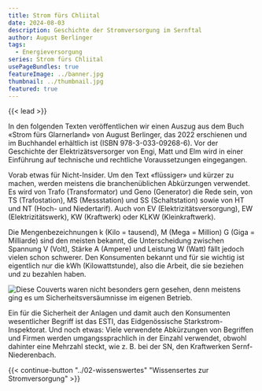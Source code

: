 ```yaml
---
title: Strom fürs Chliital
date: 2024-08-03
description: Geschichte der Stromversorgung im Sernftal
author: August Berlinger
tags:
  - Energieversorgung
series: Strom fürs Chliital
usePageBundles: true
featureImage: ../banner.jpg
thumbnail: ../thumbnail.jpg
featured: true
---
```


{{< lead >}}

In den folgenden Texten veröffentlichen wir einen Auszug aus dem Buch
«Strom fürs Glarnerland» von August Berlinger, das 2022 erschienen und
im Buchhandel erhältlich ist (ISBN 978-3-033-09268-6). Vor der
Geschichte der Elektrizätsversorger von Engi, Matt und Elm wird in
einer Einführung auf technische und rechtliche Voraussetzungen
eingegangen.

Vorab etwas für Nicht-Insider. Um den Text «flüssiger» und kürzer zu
machen, werden meistens die branchenüblichen Abkürzungen verwendet. Es
wird von Trafo (Transformator) und Geno (Generator) die Rede sein, von
TS (Trafostation), MS (Messstation) und SS (Schaltstation) sowie von
HT und NT (Hoch- und Niedertarif). Auch von EV
(Elektrizitätsversorgung), EW (Elektrizitätswerk), KW (Kraftwerk) oder
KLKW (Kleinkraftwerk).

Die Mengenbezeichnungen k (Kilo = tausend), M (Mega = Million) G (Giga
= Milliarde) sind den meisten bekannt, die Unterscheidung zwischen
Spannung V (Volt), Stärke A (Ampere) und Leistung W (Watt) fällt
jedoch vielen schon schwerer. Den Konsumenten bekannt und für sie
wichtig ist eigentlich nur die kWh (Kilowattstunde), also die Arbeit,
die sie beziehen und zu bezahlen haben.

![Diese Couverts waren nicht besonders gern gesehen, denn meistens
ging es um Sicherheitsversäumnisse im eigenen Betrieb.](esti.jpg)

Ein für die Sicherheit der Anlagen und damit auch den Konsumenten
wesentlicher Begriff ist das ESTI, das Eidgenössische
Starkstrom-Inspektorat. Und noch etwas: Viele verwendete Abkürzungen
von Begriffen und Firmen werden umgangssprachlich in der Einzahl
verwendet, obwohl dahinter eine Mehrzahl steckt, wie z. B. bei der SN,
den Kraftwerken Sernf-Niederenbach.

{{< continue-button "../02-wissenswertes" "Wissensertes zur Stromversorgung" >}}
